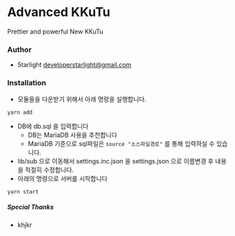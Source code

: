 # Advanced KKuTu
Prettier and powerful New KKuTu

### Author
- 5tarlight <developerstarlight@gmail.com>

### Installation
- 모듈들을 다운받기 위해서 아래 명령을 실행합니다.
```
yarn add
```
- DB에 db.sql 을 입력합니다
  - DB는 MariaDB 사용을 추천합니다
  - MariaDB 기준으로 sql파일은 `source "소스파일경로"` 를 통해 입력하실 수 있습니다.
- lib/sub 으로 이동해서 settings.inc.json 을 settings.json 으로 이름변경 후 내용을 적절히 수정합니다.
- 아래의 명령으로 서버를 시작합니다
```
yarn start
```

##### Special Thanks
- khjkr
